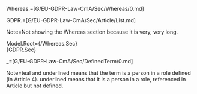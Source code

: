 Whereas.=[G/EU-GDPR-Law-CmA/Sec/Whereas/0.md]

GDPR.=[G/EU-GDPR-Law-CmA/Sec/Article/List.md]

Note=Not showing the Whereas section because it is very, very long.

Model.Root={/Whereas.Sec}</b><br>{GDPR.Sec}

_=[G/EU-GDPR-Law-CmA/Sec/DefinedTerm/0.md]

Note=<span class="definedterm person">teal and underlined</span> means that the term is a person in a role defined (in Article 4).  <span class="person">underlined</span> means that it is a person in a role, referenced in Article but not defined.